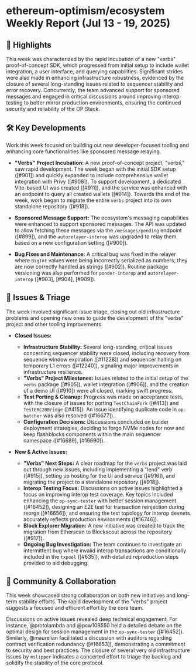 # ethereum-optimism/ecosystem Weekly Report (Jul 13 - 19, 2025)

## 🚀 Highlights
This week was characterized by the rapid incubation of a new "verbs" proof-of-concept SDK, which progressed from initial setup to include wallet integration, a user interface, and querying capabilities. Significant strides were also made in enhancing infrastructure robustness, evidenced by the closure of several long-standing issues related to sequencer stability and error recovery. Concurrently, the team advanced support for sponsored messages and engaged in critical discussions around improving interop testing to better mirror production environments, ensuring the continued security and reliability of the OP Stack.

## 🛠️ Key Developments
Work this week focused on building out new developer-focused tooling and enhancing core functionalities like sponsored message relaying.

- **"Verbs" Project Incubation:** A new proof-of-concept project, "verbs," saw rapid development. The week began with the initial SDK setup ([#901]) and quickly expanded to include comprehensive wallet integration with Privy ([#908]). To support development, a dedicated Vite-based UI was created ([#911]), and the service was enhanced with an endpoint to query all created wallets ([#914]). Towards the end of the week, work began to migrate the entire `verbs` project into its own standalone repository ([#918]).

- **Sponsored Message Support:** The ecosystem's messaging capabilities were enhanced to support sponsored messages. The API was updated to allow fetching these messages via the `/messages/pending` endpoint ([#899]), and the `autorelayer-interop` was upgraded to relay them based on a new configuration setting ([#900]).

- **Bug Fixes and Maintenance:** A critical bug was fixed in the relayer where `BigInt` values were being incorrectly serialized as numbers; they are now correctly handled as strings ([#902]). Routine package versioning was also performed for `ponder-interop` and `autorelayer-interop` ([#903], [#904], [#909]).

## 🐛 Issues & Triage
The week involved significant issue triage, closing out old infrastructure problems and opening new ones to guide the development of the "verbs" project and other tooling improvements.

- **Closed Issues:**
    - **Infrastructure Stability:** Several long-standing, critical issues concerning sequencer stability were closed, including recovery from sequence window expiration ([#11228]) and sequencer halting on temporary L1 errors ([#12240]), signaling major improvements in infrastructure resilience.
    - **"Verbs" Project Milestones:** Issues related to the initial setup of the `verbs` package ([#905]), wallet integration ([#906]), and the creation of a demo UI ([#910]) were all closed, marking swift progress.
    - **Test Porting & Cleanup:** Progress was made on acceptance tests, with the closure of issues for porting `TestChainFork` ([#413]) and `TestERC20Bridge` ([#415]). An issue identifying duplicate code in `op-batcher` was also resolved ([#16677]).
    - **Configuration Decisions:** Discussions concluded on builder deployment strategies, deciding to forgo NVMe nodes for now and keep flashblocks components within the main sequencer namespace ([#16689], [#16690]).

- **New & Active Issues:**
    - **"Verbs" Next Steps:** A clear roadmap for the `verbs` project was laid out through new issues, including implementing a "lend" verb ([#915]), setting up hosting for the UI and service ([#916]), and migrating the project to a standalone repository ([#918]).
    - **Interop Testing Focus:** Discussions on active issues highlighted a focus on improving interop test coverage. Key topics included enhancing the `op-sync-tester` with better session management ([#16452]), designing an E2E test for transaction reinjection during reorgs ([#16656]), and ensuring the test topology for interop devnets accurately reflects production environments ([#16746]).
    - **Block Explorer Migration:** A new initiative was created to track the migration from Etherscan to Blockscout across the repository ([#917]).
    - **Ongoing Bug Investigation:** The team continues to investigate an intermittent bug where invalid interop transactions are conditionally included in the `txpool` ([#635]), with detailed reproduction steps provided to aid debugging.

## 💬 Community & Collaboration
This week showcased strong collaboration on both new initiatives and long-term stability efforts. The rapid development of the "verbs" project suggests a focused and efficient effort by the core team.

Discussions on active issues revealed deep technical engagement. For instance, @protolambda and @pcw109550 held a detailed debate on the optimal design for session management in the `op-sync-tester` ([#16452]). Similarly, @maurelian facilitated a discussion with auditors regarding contract verification redundancy ([#16653]), demonstrating a commitment to security and best practices. The closure of several very old infrastructure issues by `mslipper` indicates a concerted effort to triage the backlog and solidify the stability of the core protocol.